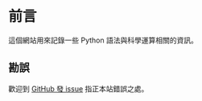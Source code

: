 # 前言

這個網站用來記錄一些 Python 語法與科學運算相關的資訊。

## 勘誤

歡迎到 [GitHub 發 issue](https://github.com/aquastripe/scientific-python-notes/issues) 指正本站錯誤之處。

